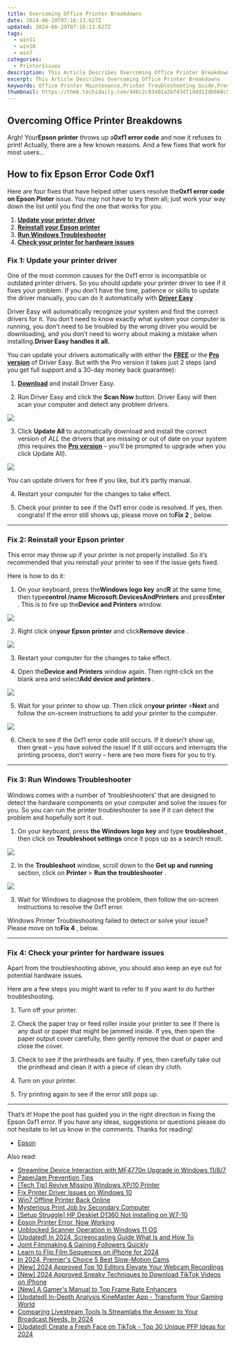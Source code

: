```yaml
---
title: Overcoming Office Printer Breakdowns
date: 2024-06-28T07:16:13.627Z
updated: 2024-06-29T07:16:13.627Z
tags:
  - win11
  - win10
  - win7
categories:
  - PrinterIssues
description: This Article Describes Overcoming Office Printer Breakdowns
excerpt: This Article Describes Overcoming Office Printer Breakdowns
keywords: Office Printer Maintenance,Printer Troubleshooting Guide,Preventing Printer Jams and Errors,Cost-Effective Fixes for Office Printers,How to Repair Common Office Printers,Office Equipment Breakdown Solutions,Quick Office Printer Fix Tips
thumbnail: https://thmb.techidaily.com/446c2c83401a2bf43df1ddd12db668c5d64cb21efbb35cbfda2026996e2400a4.jpg
---
```


## Overcoming Office Printer Breakdowns

 Argh! Your**Epson printer** throws up a**0xf1 error code** and now it refuses to print! Actually, there are a few known reasons. And a few fixes that work for most users…

## How to fix Epson Error Code 0xf1

 Here are four fixes that have helped other users resolve the**0xf1 error code** **on Epson Pinter** issue. You may not have to try them all; just work your way down the list until you find the one that works for you.

1. **[Update your printer driver](#F1)**
2. **[Reinstall your Epson printer](#F2)**
3. **[Run Windows Troubleshooter](#F3)**
4. **[Check your printer for hardware issues](#F4)**

### Fix 1: Update your printer driver

 One of the most common causes for the 0xf1 error is incompatible or outdated printer drivers. So you should update your printer driver to see if it fixes your problem. If you don’t have the time, patience or skills to update the driver manually, you can do it automatically with **[Driver Easy](https://tools.techidaily.com/drivereasy/download/)**  .

 Driver Easy will automatically recognize your system and find the correct drivers for it. You don’t need to know exactly what system your computer is running, you don’t need to be troubled by the wrong driver you would be downloading, and you don’t need to worry about making a mistake when installing.**Driver Easy handles it all.**

 You can update your drivers automatically with either the [**FREE**](https://tools.techidaily.com/drivereasy/download/) or the [**Pro version**](https://tools.techidaily.com/drivereasy/download/) of Driver Easy. But with the Pro version it takes just 2 steps (and you get full support and a 30-day money back guarantee):

 1) **[Download](https://tools.techidaily.com/drivereasy/download/)**  and install Driver Easy.

 2) Run Driver Easy and click the **Scan Now** button. Driver Easy will then scan your computer and detect any problem drivers.

![](https://images.drivereasy.com/wp-content/uploads/2019/11/image-123.png)

 3) Click **Update All** to automatically download and install the correct version of _ALL_ the drivers that are missing or out of date on your system (this requires the [**Pro version**](https://tools.techidaily.com/drivereasy/download/) – you’ll be prompted to upgrade when you click Update All).

![](https://images.drivereasy.com/wp-content/uploads/2019/11/image-124.png)

 You can update drivers for free if you like, but it’s partly manual.

4) Restart your computer for the changes to take effect.

5) Check your printer to see if the 0xf1 error code is resolved. If yes, then congrats! If the error still shows up, please move on to**Fix 2** , below.

---

### Fix 2: Reinstall your Epson printer

 This error may throw up if your printer is not properly installed. So it’s recommended that you reinstall your printer to see if the issue gets fixed.

Here is how to do it:

 1) On your keyboard, press the**Windows logo key** and**R** at the same time, then type**control /name Microsoft.DevicesAndPrinters** and press**Enter** . This is to fire up the**Device and Printers** window.

![](https://images.drivereasy.com/wp-content/uploads/2019/12/image-43.png)

 2) Right click on**your Epson printer** and click**Remove device** .

![](https://images.drivereasy.com/wp-content/uploads/2019/12/image-44.png)

3) Restart your computer for the changes to take effect.

4) Open the**Device and Printers** window again. Then right-click on the blank area and select**Add device and printers** .

![](https://images.drivereasy.com/wp-content/uploads/2019/12/image-45.png)

 5) Wait for your printer to show up. Then click on**your printer** \>**Next** and follow the on-screen instructions to add your printer to the computer.

![](https://images.drivereasy.com/wp-content/uploads/2019/12/image-47.png)

 6) Check to see if the 0xf1 error code still occurs. If it doesn’t show up, then great – you have solved the issue! If it still occurs and interrupts the printing process, don’t worry – here are two more fixes for you to try.

---

### Fix 3: Run Windows Troubleshooter

 Windows comes with a number of ‘troubleshooters’ that are designed to detect the hardware components on your computer and solve the issues for you. So you can run the printer troubleshooter to see if it can detect the problem and hopefully sort it out.

 1) On your keyboard, press **the Windows logo key** and type **troubleshoot** , then click on **Troubleshoot settings**  once it pops up as a search result.

![](https://images.drivereasy.com/wp-content/uploads/2019/12/image-41.png)

 2) In the **Troubleshoot**  window, scroll down to the **Get up and running**  section, click on **Printer** \> **Run the troubleshooter** .

![](https://images.drivereasy.com/wp-content/uploads/2019/12/image-42.png)

 3) Wait for Windows to diagnose the problem, then follow the on-screen instructions to resolve the 0xf1 error.

 Windows Printer Troubleshooting failed to detect or solve your issue? Please move on to**Fix 4** , below.

---

### Fix 4: Check your printer for hardware issues

 Apart from the troubleshooting above, you should also keep an eye out for potential hardware issues.

 Here are a few steps you might want to refer to if you want to do further troubleshooting.

1) Turn off your printer.

2) Check the paper tray or feed roller inside your printer to see if there is any dust or paper that might be jammed inside. If yes, then open the paper output cover carefully, then gently remove the dust or paper and close the cover.

3) Check to see if the printheads are faulty. If yes, then carefully take out the printhead and clean it with a piece of clean dry cloth.

4) Turn on your printer.

5) Try printing again to see if the error still pops up.

---

 That’s it! Hope the post has guided you in the right direction in fixing the Epson 0xf1 error. If you have any ideas, suggestions or questions please do not hesitate to let us know in the comments. Thanks for reading!

* [Epson](https://tools.techidaily.com/drivereasy/download/)

<ins class="adsbygoogle"
     style="display:block"
     data-ad-format="autorelaxed"
     data-ad-client="ca-pub-7571918770474297"
     data-ad-slot="1223367746"></ins>



<ins class="adsbygoogle"
     style="display:block"
     data-ad-client="ca-pub-7571918770474297"
     data-ad-slot="8358498916"
     data-ad-format="auto"
     data-full-width-responsive="true"></ins>

<span class="atpl-alsoreadstyle">Also read:</span>
<div><ul>
<li><a href="https://printer-issues.techidaily.com/streamline-device-interaction-with-mf4770n-upgrade-in-windows-1187/"><u>Streamline Device Interaction with MF4770n Upgrade in Windows 11/8/7</u></a></li>
<li><a href="https://printer-issues.techidaily.com/paperjam-prevention-tips/"><u>PaperJam Prevention Tips</u></a></li>
<li><a href="https://printer-issues.techidaily.com/tech-tip-revive-missing-windows-xp10-printer/"><u>[Tech Tip] Revive Missing Windows XP/10 Printer</u></a></li>
<li><a href="https://printer-issues.techidaily.com/fix-printer-driver-issues-on-windows-10/"><u>Fix Printer Driver Issues on Windows 10</u></a></li>
<li><a href="https://printer-issues.techidaily.com/win7-offline-printer-back-online/"><u>Win7 Offline Printer Back Online</u></a></li>
<li><a href="https://printer-issues.techidaily.com/mysterious-print-job-by-secondary-computer/"><u>Mysterious Print Job by Secondary Computer</u></a></li>
<li><a href="https://printer-issues.techidaily.com/setup-struggle-hp-deskjet-d1360-not-installing-on-w7-10/"><u>[Setup Struggle] HP Deskjet D1360 Not Installing on W7-10</u></a></li>
<li><a href="https://printer-issues.techidaily.com/epson-printer-error-now-working/"><u>Epson Printer Error, Now Working</u></a></li>
<li><a href="https://printer-issues.techidaily.com/unblocked-scanner-operation-in-windows-11-os/"><u>Unblocked Scanner Operation in Windows 11 OS</u></a></li>
<li><a href="https://screen-sharing-recording.techidaily.com/updated-in-2024-screencasting-guide-what-is-and-how-to/"><u>[Updated] In 2024, Screencasting Guide  What Is and How To</u></a></li>
<li><a href="https://youtube-docs.techidaily.com/-filmmaking-and-gaining-followers-quickly/"><u>Joint Filmmaking & Gaining Followers Quickly</u></a></li>
<li><a href="https://extra-skills.techidaily.com/learn-to-flip-film-sequences-on-iphone-for-2024/"><u>Learn to Flip Film Sequences on iPhone for 2024</u></a></li>
<li><a href="https://extra-approaches.techidaily.com/in-2024-premiers-choice-5-best-slow-motion-cams/"><u>In 2024, Premier's Choice  5 Best Slow-Motion Cams</u></a></li>
<li><a href="https://screen-mirroring-recording.techidaily.com/new-2024-approved-top-10-editors-elevate-your-webcam-recordings/"><u>[New] 2024 Approved  Top 10 Editors  Elevate Your Webcam Recordings</u></a></li>
<li><a href="https://tiktok-videos.techidaily.com/new-2024-approved-sneaky-techniques-to-download-tiktok-videos-on-iphone/"><u>[New] 2024 Approved  Sneaky Techniques to Download TikTok Videos on iPhone</u></a></li>
<li><a href="https://fox-glue.techidaily.com/new-a-gamers-manual-to-top-frame-rate-enhancers/"><u>[New] A Gamer's Manual to Top Frame Rate Enhancers</u></a></li>
<li><a href="https://some-knowledge.techidaily.com/updated-in-depth-analysis-kinemaster-app-transform-your-gaming-world/"><u>[Updated] In-Depth Analysis  KineMaster App - Transform Your Gaming World</u></a></li>
<li><a href="https://screen-capture.techidaily.com/comparing-livestream-tools-is-streamlabs-the-answer-to-your-broadcast-needs-in-2024/"><u>Comparing Livestream Tools  Is Streamlabs the Answer to Your Broadcast Needs, In 2024</u></a></li>
<li><a href="https://tiktok-clips.techidaily.com/updated-create-a-fresh-face-on-tiktok-top-30-unique-pfp-ideas-for-2024/"><u>[Updated] Create a Fresh Face on TikTok - Top 30 Unique PFP Ideas for 2024</u></a></li>
</ul></div>
